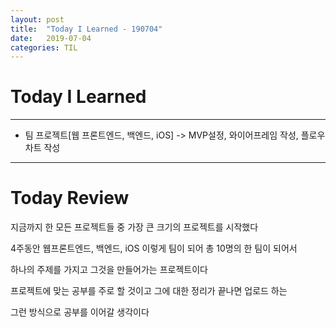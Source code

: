 ```yaml
---
layout: post
title:  "Today I Learned - 190704"
date:   2019-07-04
categories: TIL
---
```


# Today I Learned

---

- 팀 프로젝트[웹 프론트엔드, 백엔드, iOS] -> MVP설정, 와이어프레임 작성, 플로우차트 작성

---

# Today Review

지금까지 한 모든 프로젝트들 중 가장 큰 크기의 프로젝트를 시작했다

4주동안 웹프론트엔드, 백엔드, iOS 이렇게 팀이 되어 총 10명의 한 팀이 되어서

하나의 주제를 가지고 그것을 만들어가는 프로젝트이다

프로젝트에 맞는 공부를 주로 할 것이고 그에 대한 정리가 끝나면 업로드 하는

그런 방식으로 공부를 이어갈 생각이다
